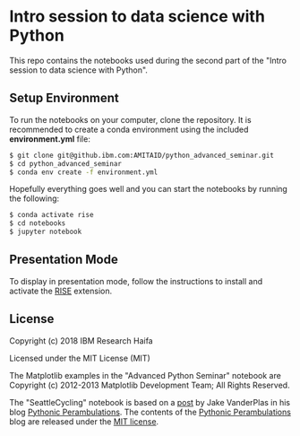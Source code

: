 # Intro session to data science with Python 

This repo contains the notebooks used during the second part
of the "Intro session to data science with Python".

## Setup Environment

To run the notebooks on your computer, clone the repository. It
is recommended to create a conda environment using the  included **environment.yml** file:
```sh
$ git clone git@github.ibm.com:AMITAID/python_advanced_seminar.git
$ cd python_advanced_seminar
$ conda env create -f environment.yml
```

Hopefully everything goes well and you can start the notebooks by running
the following:

```sh
$ conda activate rise
$ cd notebooks
$ jupyter notebook
```

## Presentation Mode

To display in presentation mode, follow the instructions to install and activate the [RISE](https://github.com/damianavila/RISE) extension.

License
----

Copyright (c) 2018 IBM Research Haifa

Licensed under the MIT License (MIT)

The Matplotlib examples in the "Advanced Python Seminar" notebook are
Copyright (c) 2012-2013 Matplotlib Development Team; All Rights Reserved.

The "SeattleCycling" notebook is based on a [post](http://jakevdp.github.io/blog/2015/07/23/learning-seattles-work-habits-from-bicycle-counts/) by Jake VanderPlas in his
blog [Pythonic Perambulations](http://jakevdp.github.io). The contents of the [Pythonic Perambulations](http://jakevdp.github.io)
blog are released under the [MIT license](https://opensource.org/licenses/MIT).
